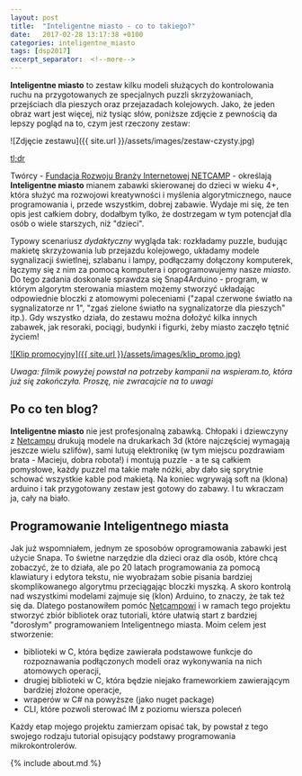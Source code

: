 ```yaml
---
layout: post
title:  "Inteligentne miasto - co to takiego?"
date:   2017-02-28 13:17:38 +0100
categories: inteligentne_miasto
tags: [dsp2017]
excerpt_separator:  <!--more-->
---
```


**Inteligentne miasto** to zestaw kilku modeli służących do kontrolowania ruchu na przygotowanych ze specjalnych puzzli skrzyżowaniach, przejściach dla pieszych oraz przejazadach kolejowych. Jako, że jeden obraz wart jest więcej, niż tysiąc słów, poniższe zdjęcie z pewnością da lepszy pogląd na to, czym jest rzeczony zestaw:

![Zdjęcie zestawu]({{ site.url }}/assets/images/zestaw-czysty.jpg)

<!--more-->

[tl;dr](#programowanie-inteligentnego-miasta)

Twórcy - [Fundacja Rozwoju Branży Internetowej NETCAMP](http://fundacja.netcamp.pl) - określają **Inteligentne miasto** mianem zabawki skierowanej do dzieci w wieku 4+, która służyć ma rozwojowi kreatywności i myślenia algorytmicznego, nauce programowania i, przede wszystkim, dobrej zabawie. Wydaje mi się, że ten opis jest całkiem dobry, dodałbym tylko, że dostrzegam w tym potencjał dla osób o wiele starszych, niż "dzieci".

Typowy scenariusz _dydaktyczny_ wygląda tak: rozkładamy puzzle, budując makietę skrzyżowania lub przejazdu kolejowego, układamy modele sygnalizacji świetlnej, szlabanu i lampy, podłączamy dołączony komputerek, łączymy się z nim za pomocą komputera i oprogramowujemy nasze _miasto_. Do tego zadania doskonale sprawdza się Snap4Arduino - program, w którym algorytm sterowania miastem możemy stworzyć układając odpowiednie bloczki z atomowymi poleceniami ("zapal czerwone światło na sygnalizatorze nr 1", "zgaś zielone światło na sygnalizatorze dla pieszych" itp.). Gdy wszystko działa, do zestawu można dołożyć kilka innych zabawek, jak resoraki, pociągi, budynki i figurki, żeby miasto zaczęło tętnić życiem!

[![Klip promocyjny]({{ site.url }}/assets/images/klip_promo.jpg)](https://www.youtube.com/watch?v=yu2tCV-66X4)

_Uwaga: filmik powyżej powstał na potrzeby kampanii na wspieram.to, która już się zakończyła. Proszę, nie zwracajcie na to uwagi_

## Po co ten blog?

**Inteligentne miasto** nie jest profesjonalną zabawką. Chłopaki i dziewczyny z [Netcampu](http://fundacja.netcamp.pl) drukują modele na drukarkach 3d (które najczęściej wymagają jeszcze wielu szlifów), sami lutują elektronikę (w tym miejscu pozdrawiam brata - Macieju, dobra robota!) i montują puzzle - a te są całkiem pomysłowe, każdy puzzel ma takie małe nóżki, aby dało się sprytnie schować wszystkie kable pod makietą. Na koniec wgrywają soft na (klona) arduino i tak przygotowany zestaw jest gotowy do zabawy. I tu wkraczam ja, cały na biało.

## Programowanie Inteligentnego miasta

Jak już wspomniałem, jednym ze sposobów oprogramowania zabawki jest użycie Snapa. To świetne narzędzie dla dzieci oraz dla osób, które chcą zobaczyć, że to działa, ale po 20 latach programowania za pomocą klawiatury i edytora tekstu, nie wyobrażam sobie pisania bardziej skomplikowanego algorytmu przeciągając bloczki myszką. A skoro kontrolą nad wszystkimi modelami zajmuje się (klon) Arduino, to znaczy, że tak też się da. Dlatego postanowiłem pomóc [Netcampowi](http://fundacja.netcamp.pl) i w ramach tego projektu stworzyć zbiór bibliotek oraz tutoriali, które ułatwią start z bardziej "dorosłym" programowaniem Inteligentnego miasta. Moim celem jest stworzenie:

- biblioteki w C, która będize zawierała podstawowe funkcje do rozpoznawania podłączonych modeli oraz wykonywania na nich atomowych operacji,
- drugiej biblioteki w C, która będzie niejako frameworkiem zawierającym bardziej złożone operacje,
- wraperów w C# na powyższe (jako nuget package)
- CLI, które pozwoli sterować IM z poziomu wiersza poleceń

Każdy etap mojego projektu zamierzam opisać tak, by powstał z tego swojego rodzaju tutorial opisujący podstawy programowania mikrokontrolerów.

{% include about.md %}